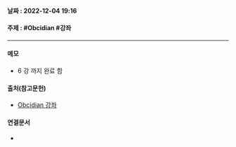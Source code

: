 #### 날짜 : 2022-12-04 19:16
#### 주제 : #Obcidian #강좌
----
#### 메모
- 6 강 까지 완료 함

#### 출처(참고문헌)
- [Obcidian 강좌](https://youtube.com/playlist?list=PLy4SLsxzyLUUJlu0L-_U7c1jy_bqvPMR6)
#### 연결문서
- 